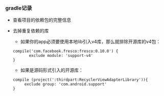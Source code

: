 ### gradle记录

* 查看项目的依赖包的完整信息
  

* 去掉重复依赖的库
  * 如果你的app必须要使用本地lib引入v4库，那么就排除开源库的v4包：
  ```
  compile('com.facebook.fresco:fresco:0.10.0') {
         exclude module: 'support-v4'
  }
  ```
  * 如果是源码形式引入的开源库：
  ```
  compile (project(':thirdpart:RecyclerViewAdapterLibrary')){ 
       exclude group: 'com.android.support' 
  }
  ```
